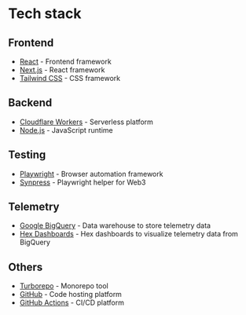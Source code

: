 # Tech stack

## Frontend

- [React](https://reactjs.org/) - Frontend framework
- [Next.js](https://nextjs.org/) - React framework
- [Tailwind CSS](https://tailwindcss.com/) - CSS framework

## Backend

- [Cloudflare Workers](https://workers.cloudflare.com/) - Serverless platform
- [Node.js](https://nodejs.org/en/) - JavaScript runtime

## Testing

- [Playwright](https://playwright.dev/) - Browser automation framework
- [Synpress](https://github.com/Synthetixio/synpress) - Playwright helper for Web3

## Telemetry

- [Google BigQuery](https://cloud.google.com/bigquery) - Data warehouse to store telemetry data
- [Hex Dashboards](https://hex.tech) - Hex dashboards to visualize telemetry data from BigQuery

## Others

- [Turborepo](https://turbo.build/) - Monorepo tool
- [GitHub](https://github.com/) - Code hosting platform
- [GitHub Actions](https://github.com/features/actions/) - CI/CD platform
